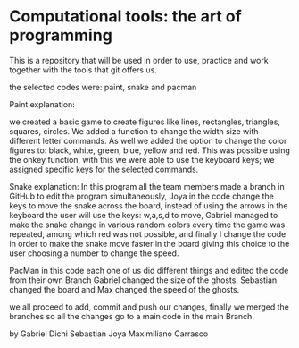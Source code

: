 # Computational tools: the art of programming

This is a repository that will be used in order to use, practice and work together with the tools that git offers us.

the selected codes were: paint, snake and pacman

Paint explanation:

we created a basic game to create figures like lines, rectangles, triangles, squares, circles. We added a function to change the width size with different letter commands. As well we added the option to change the color figures to: black, white, green, blue, yellow and red. This was possible using the onkey function, with this we were able to use the keyboard keys; we assigned specific keys for the selected commands.

Snake explanation: 
In this program all the team members made a branch in GitHub to edit the program simultaneously, Joya in the code change the keys to move the snake across the board, instead of using the arrows in the keyboard the user will use the keys: w,a,s,d to move, Gabriel managed to make the snake change in various random colors every time the game was repeated, among which red was not possible, and finally I change the code in order to make the snake move faster in the board giving this choice to the user choosing a number to change the speed. 

PacMan
in this code each one of us did different things and edited the code from their own Branch
Gabriel changed the size of the ghosts, Sebastian changed the board and Max changed the speed of the ghosts.

we all proceed to add, commit and push our changes, finally we merged the branches so all the changes go to a main code in the main Branch.

by
Gabriel Dichi
Sebastian Joya
Maximiliano Carrasco
